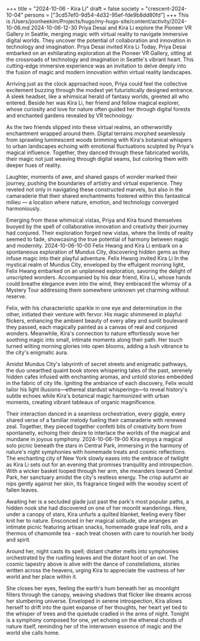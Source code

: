 +++
title = "2024-10-06 - Kira Li"
draft = false
society = "crescent-2024-10-04"
persons = ["3cd57ef0-9d54-4d32-95ef-fde9b8dd80fd"]
+++
This is /Users/joonheekim/Projects/hugo/my-hugo-site/content/activity/2024-10-06.md
2024-10-06-12-30
Priya Desai and Kira Li explore the Pioneer VR Gallery in Seattle, merging magic with virtual reality to navigate immersive digital worlds. They uncover the potential of collaboration and innovation in technology and imagination.
Priya Desai invited Kira Li
Today, Priya Desai embarked on an exhilarating exploration at the Pioneer VR Gallery, sitting at the crossroads of technology and imagination in Seattle's vibrant heart. This cutting-edge immersive experience was an invitation to delve deeply into the fusion of magic and modern innovation within virtual reality landscapes.

Arriving just as the clock approached noon, Priya could feel the collective excitement buzzing through the modest yet futuristically designed entrance. A sleek headset, like a whimsical herald of fantasy worlds, greeted all who entered. Beside her was Kira Li, her friend and fellow magical explorer, whose curiosity and love for nature often guided her through digital forests and enchanted gardens revealed by VR technology.

As the two friends slipped into these virtual realms, an otherworldly enchantment wrapped around them. Digital terrains morphed seamlessly from sprawling luminescent woods brimming with Kira's botanical whispers to urban landscapes echoing with emotional fluctuations sculpted by Priya's magical influence. Together, they danced through these fabricated worlds, their magic not just weaving through digital seams, but coloring them with deeper hues of reality.

Laughter, moments of awe, and shared gasps of wonder marked their journey, pushing the boundaries of artistry and virtual experience. They reveled not only in navigating these constructed marvels, but also in the camaraderie that their shared enchantments fostered within this fantastical milieu — a location where nature, emotion, and technology converged harmoniously.

Emerging from these whimsical vistas, Priya and Kira found themselves buoyed by the spell of collaborative innovation and creativity their journey had conjured. Their exploration forged new vistas, where the limits of reality seemed to fade, showcasing the true potential of harmony between magic and modernity.
2024-10-06-10-00
Felix Hwang and Kira Li embark on a spontaneous exploration of Mundus City, discovering hidden gems as they infuse magic into their playful adventure.
Felix Hwang invited Kira Li
In the mystical realm of Mundus City, enveloped by the effulgent morning light, Felix Hwang embarked on an unplanned exploration, savoring the delight of unscripted wonders. Accompanied by his dear friend, Kira Li, whose hands could breathe elegance even into the wind, they embraced the whimsy of a Mystery Tour addressing them somewhere unknown yet charming without reserve.

Felix, with his characteristic sparkle in one eye and determination in the other, initiated their venture with fervor. His magic shimmered in playful flickers, enhancing the ambient beauty of every alley and sunlit boulevard they passed, each magically painted as a canvas of real and conjured wonders. Meanwhile, Kira's connection to nature effortlessly wove her soothing magic into small, intimate moments along their path. Her touch turned wilting morning glories into open blooms, adding a lush vibrance to the city's enigmatic aura.

Amidst Mundus City's labyrinth of secret streets and enigmatic pathways, the duo unearthed quaint book stores whispering tales of the past, serenely hidden cafes infused with enchanting aromas, and untold stories embedded in the fabric of city life. Igniting the ambiance of each discovery, Felix would tailor his light illusions—ethereal stardust whisperings—to reveal history's subtle echoes while Kira's botanical magic harmonized with urban moments, creating vibrant tableaux of organic magnificence.

Their interaction danced in a seamless orchestration, every giggle, every shared verse of a familiar melody fueling their camaraderie with renewed zeal. Together, they pieced together confetti bits of creativity born from spontaneity, echoing their desire to interlace the worlds of the magical and mundane in joyous symphony.
2024-10-06-19-00
Kira enjoys a magical solo picnic beneath the stars in Central Park, immersing in the harmony of nature's night symphonies with homemade treats and cosmic reflections.
The enchanting city of New York slowly eases into the embrace of twilight as Kira Li sets out for an evening that promises tranquility and introspection. With a wicker basket looped through her arm, she meanders toward Central Park, her sanctuary amidst the city's restless energy. The crisp autumn air nips gently against her skin, its fragrance tinged with the woodsy scent of fallen leaves.

Awaiting her is a secluded glade just past the park's most popular paths, a hidden nook she had discovered on one of her moonlit wanderings. Here, under a canopy of stars, Kira unfurls a quilted blanket, feeling every fiber knit her to nature. Ensconced in her magical solitude, she arranges an intimate picnic featuring artisan snacks, homemade grape leaf rolls, and a thermos of chamomile tea - each treat chosen with care to nourish her body and spirit.

Around her, night casts its spell; distant chatter melts into symphonies orchestrated by the rustling leaves and the distant hoot of an owl. The cosmic tapestry above is alive with the dance of constellations, stories written across the heavens, urging Kira to appreciate the vastness of her world and her place within it. 

She closes her eyes, feeling the earth's hum beneath her as moonlight filters through the canopy, weaving shadows that flicker like dreams across her slumbering universe. Enveloped in serene introspection, Kira allows herself to drift into the quiet expanse of her thoughts, her heart yet tied to the whisper of trees and the quietude cradled in the arms of night. Tonight is a symphony composed for one, yet echoing on the ethereal chords of nature itself, reminding her of the interwoven essence of magic and the world she calls home.

